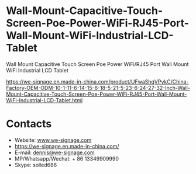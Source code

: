 # Wall-Mount-Capacitive-Touch-Screen-Poe-Power-WiFi-RJ45-Port-Wall-Mount-WiFi-Industrial-LCD-Tablet
Wall Mount Capacitive Touch Screen Poe Power WiFi/RJ45 Port Wall Mount WiFi Industrial LCD Tablet

https://we-signage.en.made-in-china.com/product/UFwaShqVPykC/China-Factory-OEM-ODM-10-1-11-6-14-15-6-18-5-21-5-23-6-24-27-32-Inch-Wall-Mount-Capacitive-Touch-Screen-Poe-Power-WiFi-RJ45-Port-Wall-Mount-WiFi-Industrial-LCD-Tablet.html

# Contacts
- Website: www.we-signage.com
- https://we-signage.en.made-in-china.com/
- E-mail: dennis@we-signage.com
- MP/Whatsapp/Wechat: + 86 13349909990
- Skype: solled686
